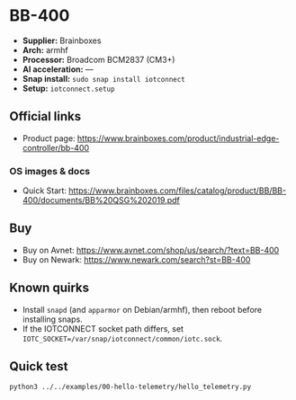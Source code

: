 # BB-400

- **Supplier:** Brainboxes
- **Arch:** armhf
- **Processor:** Broadcom BCM2837 (CM3+)
- **AI acceleration:** —
- **Snap install:** `sudo snap install iotconnect`
- **Setup:** `iotconnect.setup`

## Official links
- Product page: https://www.brainboxes.com/product/industrial-edge-controller/bb-400

### OS images & docs
- Quick Start: https://www.brainboxes.com/files/catalog/product/BB/BB-400/documents/BB%20QSG%202019.pdf

## Buy
- Buy on Avnet: https://www.avnet.com/shop/us/search/?text=BB-400
- Buy on Newark: https://www.newark.com/search?st=BB-400

## Known quirks
- Install `snapd` (and `apparmor` on Debian/armhf), then reboot before installing snaps.
- If the IOTCONNECT socket path differs, set `IOTC_SOCKET=/var/snap/iotconnect/common/iotc.sock`.

## Quick test
```bash
python3 ../../examples/00-hello-telemetry/hello_telemetry.py
```
